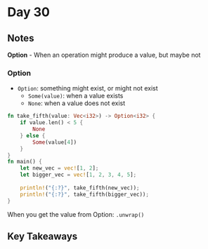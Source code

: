 # Day 30

## Notes

**Option** - When an operation might produce a value, but maybe not

### Option

- `Option`: something might exist, or might not exist
  - `Some(value)`: when a value exists
  - `None`: when a value does not exist

```rust
fn take_fifth(value: Vec<i32>) -> Option<i32> {
    if value.len() < 5 {
        None
    } else {
        Some(value[4])
    }
}
fn main() {
    let new_vec = vec![1, 2];
    let bigger_vec = vec![1, 2, 3, 4, 5];
    
    println!("{:?}", take_fifth(new_vec));
    println!("{:?}", take_fifth(bigger_vec));
}
```

When you get the value from Option: `.unwrap()`



## Key Takeaways
